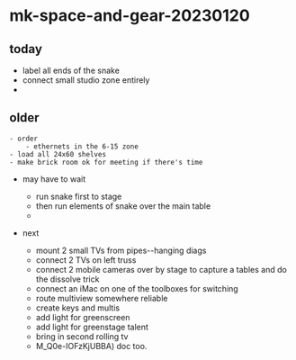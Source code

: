 # mk-space-and-gear-20230120


## today

- label all ends of the snake
- connect small studio zone entirely
- 


## older

    - order
        - ethernets in the 6-15 zone
    - load all 24x60 shelves 
    - make brick room ok for meeting if there's time
- may have to wait
    - run snake first to stage
    - then run elements of snake over the main table
    - 
    
- next
    - mount 2 small TVs from pipes--hanging diags
    - connect 2 TVs on left truss
    - connect 2 mobile cameras over by stage to capture a tables and do the dissolve trick
    - connect an iMac on one of the toolboxes for switching
    - route multiview somewhere reliable
    - create keys and multis
    - add light for greenscreen
    - add light for greenstage talent
    - bring in second rolling tv
    - M_Q0e-IOFzKjUBBA) doc too.